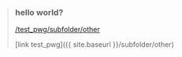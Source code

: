 > ### hello world?
> 
> [/test_pwg/subfolder/other](/test_pwg/subfolder/other)
>
> [link test_pwg]({{ site.baseurl }}/subfolder/other)
